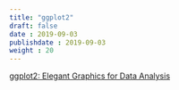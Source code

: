 ```yaml
---
title: "ggplot2"
draft: false
date : 2019-09-03
publishdate : 2019-09-03
weight : 20
---
```



[ggplot2: Elegant Graphics for Data Analysis](https://ggplot2-book.org/)

